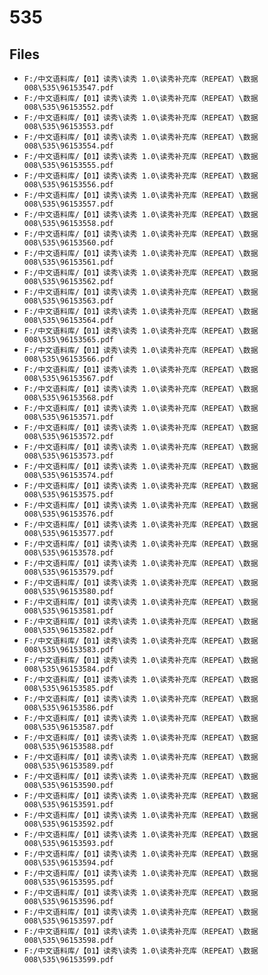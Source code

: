 # 535

## Files

- `F:/中文语料库/【01】读秀\读秀 1.0\读秀补充库（REPEAT）\数据008\535\96153547.pdf`
- `F:/中文语料库/【01】读秀\读秀 1.0\读秀补充库（REPEAT）\数据008\535\96153552.pdf`
- `F:/中文语料库/【01】读秀\读秀 1.0\读秀补充库（REPEAT）\数据008\535\96153553.pdf`
- `F:/中文语料库/【01】读秀\读秀 1.0\读秀补充库（REPEAT）\数据008\535\96153554.pdf`
- `F:/中文语料库/【01】读秀\读秀 1.0\读秀补充库（REPEAT）\数据008\535\96153555.pdf`
- `F:/中文语料库/【01】读秀\读秀 1.0\读秀补充库（REPEAT）\数据008\535\96153556.pdf`
- `F:/中文语料库/【01】读秀\读秀 1.0\读秀补充库（REPEAT）\数据008\535\96153557.pdf`
- `F:/中文语料库/【01】读秀\读秀 1.0\读秀补充库（REPEAT）\数据008\535\96153558.pdf`
- `F:/中文语料库/【01】读秀\读秀 1.0\读秀补充库（REPEAT）\数据008\535\96153560.pdf`
- `F:/中文语料库/【01】读秀\读秀 1.0\读秀补充库（REPEAT）\数据008\535\96153561.pdf`
- `F:/中文语料库/【01】读秀\读秀 1.0\读秀补充库（REPEAT）\数据008\535\96153562.pdf`
- `F:/中文语料库/【01】读秀\读秀 1.0\读秀补充库（REPEAT）\数据008\535\96153563.pdf`
- `F:/中文语料库/【01】读秀\读秀 1.0\读秀补充库（REPEAT）\数据008\535\96153564.pdf`
- `F:/中文语料库/【01】读秀\读秀 1.0\读秀补充库（REPEAT）\数据008\535\96153565.pdf`
- `F:/中文语料库/【01】读秀\读秀 1.0\读秀补充库（REPEAT）\数据008\535\96153566.pdf`
- `F:/中文语料库/【01】读秀\读秀 1.0\读秀补充库（REPEAT）\数据008\535\96153567.pdf`
- `F:/中文语料库/【01】读秀\读秀 1.0\读秀补充库（REPEAT）\数据008\535\96153568.pdf`
- `F:/中文语料库/【01】读秀\读秀 1.0\读秀补充库（REPEAT）\数据008\535\96153571.pdf`
- `F:/中文语料库/【01】读秀\读秀 1.0\读秀补充库（REPEAT）\数据008\535\96153572.pdf`
- `F:/中文语料库/【01】读秀\读秀 1.0\读秀补充库（REPEAT）\数据008\535\96153573.pdf`
- `F:/中文语料库/【01】读秀\读秀 1.0\读秀补充库（REPEAT）\数据008\535\96153574.pdf`
- `F:/中文语料库/【01】读秀\读秀 1.0\读秀补充库（REPEAT）\数据008\535\96153575.pdf`
- `F:/中文语料库/【01】读秀\读秀 1.0\读秀补充库（REPEAT）\数据008\535\96153576.pdf`
- `F:/中文语料库/【01】读秀\读秀 1.0\读秀补充库（REPEAT）\数据008\535\96153577.pdf`
- `F:/中文语料库/【01】读秀\读秀 1.0\读秀补充库（REPEAT）\数据008\535\96153578.pdf`
- `F:/中文语料库/【01】读秀\读秀 1.0\读秀补充库（REPEAT）\数据008\535\96153579.pdf`
- `F:/中文语料库/【01】读秀\读秀 1.0\读秀补充库（REPEAT）\数据008\535\96153580.pdf`
- `F:/中文语料库/【01】读秀\读秀 1.0\读秀补充库（REPEAT）\数据008\535\96153581.pdf`
- `F:/中文语料库/【01】读秀\读秀 1.0\读秀补充库（REPEAT）\数据008\535\96153582.pdf`
- `F:/中文语料库/【01】读秀\读秀 1.0\读秀补充库（REPEAT）\数据008\535\96153583.pdf`
- `F:/中文语料库/【01】读秀\读秀 1.0\读秀补充库（REPEAT）\数据008\535\96153584.pdf`
- `F:/中文语料库/【01】读秀\读秀 1.0\读秀补充库（REPEAT）\数据008\535\96153585.pdf`
- `F:/中文语料库/【01】读秀\读秀 1.0\读秀补充库（REPEAT）\数据008\535\96153586.pdf`
- `F:/中文语料库/【01】读秀\读秀 1.0\读秀补充库（REPEAT）\数据008\535\96153587.pdf`
- `F:/中文语料库/【01】读秀\读秀 1.0\读秀补充库（REPEAT）\数据008\535\96153588.pdf`
- `F:/中文语料库/【01】读秀\读秀 1.0\读秀补充库（REPEAT）\数据008\535\96153589.pdf`
- `F:/中文语料库/【01】读秀\读秀 1.0\读秀补充库（REPEAT）\数据008\535\96153590.pdf`
- `F:/中文语料库/【01】读秀\读秀 1.0\读秀补充库（REPEAT）\数据008\535\96153591.pdf`
- `F:/中文语料库/【01】读秀\读秀 1.0\读秀补充库（REPEAT）\数据008\535\96153592.pdf`
- `F:/中文语料库/【01】读秀\读秀 1.0\读秀补充库（REPEAT）\数据008\535\96153593.pdf`
- `F:/中文语料库/【01】读秀\读秀 1.0\读秀补充库（REPEAT）\数据008\535\96153594.pdf`
- `F:/中文语料库/【01】读秀\读秀 1.0\读秀补充库（REPEAT）\数据008\535\96153595.pdf`
- `F:/中文语料库/【01】读秀\读秀 1.0\读秀补充库（REPEAT）\数据008\535\96153596.pdf`
- `F:/中文语料库/【01】读秀\读秀 1.0\读秀补充库（REPEAT）\数据008\535\96153597.pdf`
- `F:/中文语料库/【01】读秀\读秀 1.0\读秀补充库（REPEAT）\数据008\535\96153598.pdf`
- `F:/中文语料库/【01】读秀\读秀 1.0\读秀补充库（REPEAT）\数据008\535\96153599.pdf`

